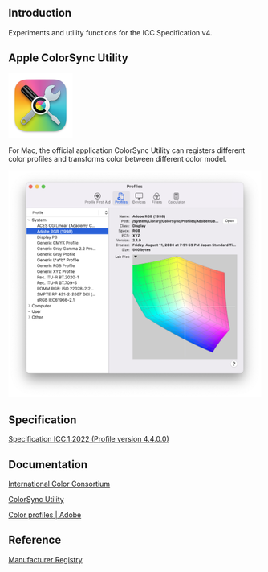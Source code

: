 ## Introduction

Experiments and utility functions for the ICC Specification v4.

## Apple ColorSync Utility

<img src="./image/ColorSync_Utility_icon.png" alt="icon of ColorSync Utility" width=128>

For Mac, the official application ColorSync Utility can registers different color profiles and transforms color between different color model.

<img src="./image/ColorSync_Utility_screenshot.png" alt="screen of ColorSync Utility">

## Specification

[Specification ICC.1:2022 (Profile version 4.4.0.0)](https://www.color.org/specification/ICC.1-2022-05.pdf)

## Documentation

[International Color Consortium](https://www.color.org/)

[ColorSync Utility](https://support.apple.com/guide/colorsync-utility/welcome/mac)

[Color profiles | Adobe](https://helpx.adobe.com/acrobat/using/color-profiles.html)

## Reference

[Manufacturer Registry](https://www.color.org/signatureRegistry/index.xalter)
